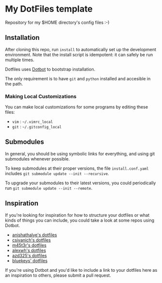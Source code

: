 # My DotFiles template
Repository for my $HOME directory's config files :-)


## Installation
After cloning this repo, run `install` to automatically set up the development environment.
Note that the install script is idempotent: it can safely be run multiple times.

Dotfiles uses [Dotbot][dotbot] to bootstrap installation. 

The only requirement is to have `git` and `python` installed and accesible in the path.


### Making Local Customizations
You can make local customizations for some programs by editing these files:

* `vim` : `~/.vimrc_local`
* `git` : `~/.gitconfig_local`


## Submodules

In general, you should be using symbolic links for everything, and using git
submodules whenever possible.

To keep submodules at their proper versions, the file `install.conf.yaml` includes
`git submodule update --init --recursive`.

To upgrade your submodules to their latest versions, you could periodically run
`git submodule update --init --remote`.


## Inspiration

If you're looking for inspiration for how to structure your dotfiles or what
kinds of things you can include, you could take a look at some repos using
Dotbot.

* [anishathalye's dotfiles][anishathalye_dotfiles]
* [csivanich's dotfiles][csivanich_dotfiles]
* [m45t3r's dotfiles][m45t3r_dotfiles]
* [alexwh's dotfiles][alexwh_dotfiles]
* [azd325's dotfiles][azd325_dotfiles]
* [bluekeys' dotfiles][bluekeys_dotfiles]

If you're using Dotbot and you'd like to include a link to your dotfiles here
as an inspiration to others, please submit a pull request.


[dotbot]: https://github.com/anishathalye/dotbot
[fork]: https://github.com/anishathalye/dotfiles_template/fork
[anishathalye_dotfiles]: https://github.com/anishathalye/dotfiles
[csivanich_dotfiles]: https://github.com/csivanich/dotfiles
[m45t3r_dotfiles]: https://github.com/m45t3r/dotfiles
[alexwh_dotfiles]: https://github.com/alexwh/dotfiles
[azd325_dotfiles]: https://github.com/Azd325/dotfiles
[bluekeys_dotfiles]: https://github.com/bluekeys/.dotfiles
